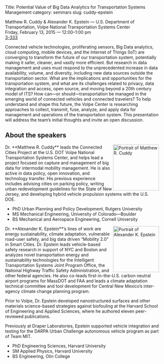 Title: Potential Value of Big Data Analytics for Transportation Systems Management
category: seminars
slug: cuddy-epstein

Matthew R. Cuddy & Alexander K. Epstein — U.S. Department of Transportation, Volpe National Transportation Systems Center<br/>
Friday, February 13, 2015 — 12:00–1:00 pm<br/>
[3-333](http://whereis.mit.edu/?go=3-333)

Connected vehicle technologies, proliferating sensors, Big Data analytics, cloud computing, mobile devices, and the Internet of Things (IoT) are converging to transform the future of our transportation system, potentially making it safer, cleaner, and vastly more efficient. But research in data management and uses must respond to the unprecedented increase in data availability, volume, and diversity, including new data sources outside the transportation sector. What are the implications and opportunities for the transportation system, and what are its challenges related to privacy, data integration and access, open source, and moving beyond a 20th century model of ITS? How can—or should—transportation be managed in the emerging world of connected vehicles and connected travelers?  To help understand and shape this future, the Volpe Center is researching approaches to collect, transmit, fuse, analyze, and apply data for management and operations of the transportation system. This presentation will address the team’s initial thoughts and invite an open discussion.

## About the speakers
<img src="{filename}/image/seminar/cuddy.png" alt="Portrait of Matthew R. Cuddy" style="width:150px;float:right"/>
Dr. **Matthew R. Cuddy** leads the Connected Cities Project at the U.S. DOT Volpe National Transportation Systems Center, and helps lead a project focused on capture and management of big data for intermodal mobility management. He is also active in data policy, open innovation, and technology transfer. His previous experience includes advising cities on parking policy, writing urban redevelopment guidelines for the State of New Jersey, and developing hybrid vehicle propulsion systems with the U.S. DOE.

- PhD Urban Planning and Policy Development, Rutgers University
- MS Mechanical Engineering, University of Colorado—Boulder
- BS Mechanical and Aerospace Engineering, Cornell University

<img src="{filename}/image/seminar/epstein.png" alt="Portrait of Alexander K. Epstein" style="width:150px;float:right"/>
Dr. **Alexander K. Epstein**’s lines of work are energy sustainability, climate adaptation, vulnerable road-user safety, and big data driven “Mobility 2.0” in Smart Cities. Dr. Epstein leads vehicle-based safety research in support of NYC and Boston and analyzes novel transportation energy and sustainability technologies for the Intelligent Transportation Systems Joint Program Office, the National Highway Traffic Safety Administration, and other federal agencies.  He also co-leads first-in-the-U.S. carbon neutral airport programs for MassDOT and FAA and leads a climate adaptation technical committee and tool development for Central New Mexico’s inter-agency climate change planning program.

Prior to Volpe, Dr. Epstein developed nanostructured surfaces and other materials science-based strategies against biofouling at the Harvard School of Engineering and Applied Sciences, where he authored eleven peer-reviewed publications.  

Previously at Draper Laboratories, Epstein supported vehicle integration and testing for the DARPA Urban Challenge autonomous vehicle program as part of Team MIT.

- PhD Engineering Sciences, Harvard University
- SM Applied Physics, Harvard University
- BS Engineering, Olin College
